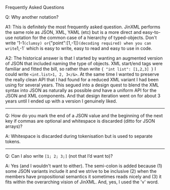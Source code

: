 Frequently Asked Questions

Q: Why another notation?

A1: This is definitely the most frequently asked question. JinXML performs the same role as JSON, XML, YAML (etc) but is a more direct and easy-to-use notation for the common case of a hierarchy of typed-objects. Don't write '<point><int>1</int><int>-1</int></point>` (clumsy) or `{"point":[1,-1]}` (decoding required) when you can write `<point>1,-1</point>` which is easy to write, easy to read and easy to use in code.

A2: The historical answer is that I started by wanting an augmented version of JSON that included naming the type of objects. XML start/end tags were familiar and fitted the bill, so rather than write `{ "int list": [1,2,3] }` I could write `<int.list>1, 2, 3</&>`. At the same time I wanted to preserve the really clean API that I had found for a reduced XML variant I had been using for several years. This segued into a design quest to blend the XML syntax into JSON as naturally as possible _and_ have a uniform API for the JSON and XML components. And that design iteration went on for about 3 years until I ended up with a version I genuinely liked.

--- 

Q: How do you mark the end of a JSON value and the beginning of the next key if commas are optional and whitespace is discarded (ditto for JSON arrays)?

A: Whitespace is discarded during tokenisation but is used to separate tokens. 

---

Q: Can I also write `[1; 2; 3;]` (not that I’d want to)? 

A: Yes (and I wouldn't want to either). The semi-colon is added because (1) some JSON variants include it and we strive to be inclusive (2) when the members have propositional semantics it sometimes reads nicely and (3) it fits within the overarching vision of JinXML. And, yes, I used the 'v' word. 


